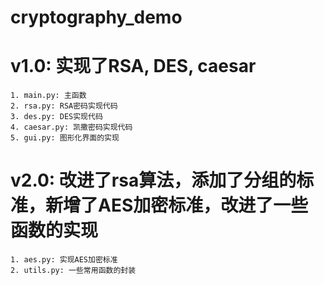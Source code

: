 # cryptography_demo

# v1.0: 实现了RSA, DES, caesar

    1. main.py: 主函数 
    2. rsa.py: RSA密码实现代码
    3. des.py: DES实现代码
    4. caesar.py: 凯撒密码实现代码
    5. gui.py: 图形化界面的实现

# v2.0: 改进了rsa算法，添加了分组的标准，新增了AES加密标准，改进了一些函数的实现
    
    1. aes.py: 实现AES加密标准
    2. utils.py: 一些常用函数的封装



